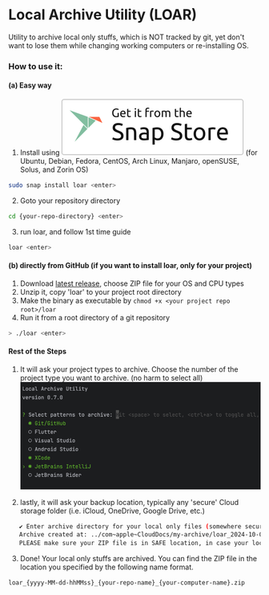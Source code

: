 # Local Archive Utility (LOAR)

Utility to archive local only stuffs, which is NOT tracked by git, yet don't want to lose them while changing working computers or re-installing OS.

### How to use it:

#### (a) Easy way
1. Install using ![snap](loar/snap/snap-store-white.svg) (for Ubuntu, Debian, Fedora, CentOS, Arch Linux, Manjaro, openSUSE, Solus, and Zorin OS) 
```bash
sudo snap install loar <enter>
```
2. Goto your repository directory
```bash
cd {your-repo-directory} <enter>
```
3. run loar, and follow 1st time guide 
```bash
loar <enter>
```


#### (b) directly from GitHub (if you want to install loar, only for your project)
1. Download [latest release](https://github.com/cavecafe-cc/loar/releases/latest/), choose ZIP file for your OS and CPU types
2. Unzip it, copy 'loar' to your project root directory
4. Make the binary as executable by `chmod +x <your project repo root>/loar`
5. Run it from a root directory of a git repository
```bash
> ./loar <enter>
```

#### Rest of the Steps

1. It will ask your project types to archive. Choose the number of the project type you want to archive. (no harm to select all)
![Choose your project types](loar-setup-01.png)

2. lastly, it will ask your backup location, typically any 'secure' Cloud storage folder (i.e. iCloud, OneDrive, Google Drive, etc.)

```bash
   ✔ Enter archive directory for your local only files (somewhere secure and safe): ../com~apple~CloudDocs/my-archive
   Archive created at: ../com~apple~CloudDocs/my-archive/loar_2024-10-07-071012_my-project_vesta.zip
   PLEASE make sure your ZIP file is in SAFE location, in case your local files may contains some secrets.
```

3. Done! Your local only stuffs are archived. You can find the ZIP file in the location you specified by the following name format.
```bash
loar_{yyyy-MM-dd-hhMMss}_{your-repo-name}_{your-computer-name}.zip
```